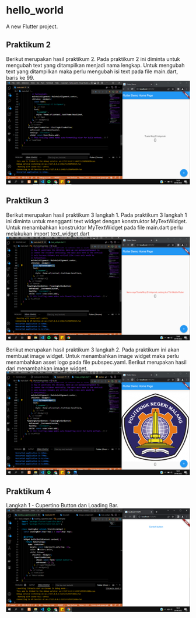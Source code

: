 # hello_world

A new Flutter project.

## Praktikum 2
Berikut merupakan hasil praktikum 2. Pada praktikum 2 ini diminta untuk mengubah text yang ditampilkan menjadi nama lengkap. Untuk mengubah text yang ditampilkan maka perlu mengubah isi text pada file main.dart, baris ke 99.
![Screenshoot hello_world](images/01.png)

## Praktikun 3
Berikut merupakan hasil praktikum 3 langkah 1. Pada praktikum 3 langkah 1 ini diminta untuk mengganti text widget dengan konstruktor MyTextWidget. Untuk menambahkan konstruktor MyTextWidget pada file main.dart perlu melakukan import text_widget.dart 
![Screenshoot hello_world](images/02.png)

Berikut merupakan hasil praktikum 3 langkah 2. Pada praktikum ini akan membuat image widget. Untuk menambahkan image widget maka perlu menambahkan asset logo pada file pubspec.yaml. Berikut merupakan hasil dari menambahkan image widget.
![Screenshoot hello_world](images/03.png)

## Praktikum 4
Langkah 1 - Cupertino Button dan Loading Bar.
![Screenshoot hello_world](images/04.png)